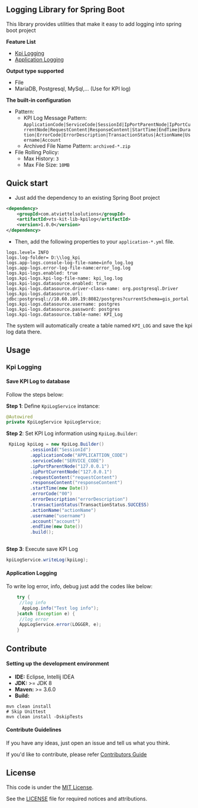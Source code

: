 Logging Library for Spring Boot
-------
This library provides utilities that make it easy to add logging into spring boot project

<b>Feature List</b>
* [Kpi Logging](#Kpi-Logging)
* [Application Logging](#Application-Logging)

<b>Output type supported</b>
* File
* MariaDB, Postgresql, MySql,... (Use for KPI log)

<b>The built-in configuration</b>
* Pattern:
    * KPI Log Message Pattern: `ApplicationCode|ServiceCode|SessionId|IpPortParentNode|IpPortCurrentNode|RequestContent|ResponseContent|StartTime|EndTime|Duration|ErrorCode|ErrorDescription|TransactionStatus|ActionName|Username|Account`
    * Archived File Name Pattern: `archived-*.zip`
* File Rolling Policy:
    * Max History: `3`
    * Max File Size: `10MB`

Quick start
-------
* Just add the dependency to an existing Spring Boot project
```xml
<dependency>
    <groupId>com.atviettelsolutions</groupId>
    <artifactId>vts-kit-lib-kpilog</artifactId>
    <version>1.0.0</version>
</dependency>
```

* Then, add the following properties to your `application-*.yml` file.
```properties
logs.level= INFO
logs.log-folder= D:\\log_kpi
logs.app-logs.console-log-file-name=info_log.log
logs.app-logs.error-log-file-name:error_log.log
logs.kpi-logs.enabled: true
logs.kpi-logs.kpi-log-file-name: kpi_log.log
logs.kpi-logs.datasource.enabled: true
logs.kpi-logs.datasource.driver-class-name: org.postgresql.Driver
logs.kpi-logs.datasource.url: jdbc:postgresql://10.60.109.19:8082/postgres?currentSchema=gis_portal
logs.kpi-logs.datasource.username: postgres
logs.kpi-logs.datasource.password: postgres
logs.kpi-logs.datasource.table-name: KPI_Log
```
The system will automatically create a table named `KPI_LOG` and save the kpi log data there.

Usage
-------

### Kpi Logging

#### Save KPI Log to database
Follow the steps below:

<b>Step 1</b>: Define `KpiLogService` instance:
```java
@Autowired
private KpiLogService kpiLogService;
```

<b>Step 2</b>: Set KPI Log information using `KpiLog.Builder`:
```java
 KpiLog kpiLog = new KpiLog.Builder()
         .sessionId("SessionId")
         .applicationCode("APPLICATTION_CODE")
         .serviceCode("SERVICE_CODE")
         .ipPortParentNode("127.0.0.1")
         .ipPortCurrentNode("127.0.0.1")
         .requestContent("requestContent")
         .responseContent("responseContent")
         .startTime(new Date())
         .errorCode("00")
         .errorDescription("errorDescription")
         .transactionStatus(TransactionStatus.SUCCESS)
         .actionName("actionName")
         .username("username")
         .account("account")
         .endTime(new Date())
         .build();
    
```

<b>Step 3</b>: Execute save KPI Log
```java
kpiLogService.writeLog(kpiLog);
```

#### Application Logging
To write log error, info, debug just add the codes like below:

```java    
    try {
     //log info
      AppLog.info("Test log info");
    }catch (Exception e) {
     //log error 
     AppLogService.error(LOGGER, e);
    }

```

Contribute
-------
#### Setting up the development environment
* <b>IDE:</b> Eclipse, Intellij IDEA
* <b>JDK:</b> >= JDK 8
* <b>Maven:</b> >= 3.6.0
* <b>Build:</b>
```shell script
mvn clean install
# Skip Unittest
mvn clean install -DskipTests
```
#### Contribute Guidelines
If you have any ideas, just open an issue and tell us what you think.

If you'd like to contribute, please refer [Contributors Guide](CONTRIBUTING.md)

License
-------
This code is under the [MIT License](https://opensource.org/licenses/MIT).

See the [LICENSE](LICENSE) file for required notices and attributions.
